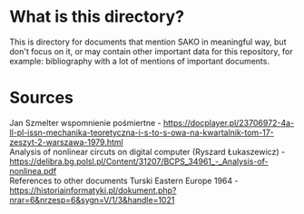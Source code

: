 # What is this directory?
This is directory for documents that mention SAKO in meaningful way, but don't focus on it, or may contain other important data for this repository, for example: bibliography with a lot of mentions of important documents.
# Sources
Jan Szmelter wspomnienie pośmiertne - https://docplayer.pl/23706972-4a-ll-pl-issn-mechanika-teoretyczna-i-s-to-s-owa-na-kwartalnik-tom-17-zeszyt-2-warszawa-1979.html<br>
Analysis of nonlinear circuts on digital computer (Ryszard Łukaszewicz) - https://delibra.bg.polsl.pl/Content/31207/BCPS_34961_-_Analysis-of-nonlinea.pdf<br>
References to other documents Turski Eastern Europe 1964 - https://historiainformatyki.pl/dokument.php?nrar=6&nrzesp=6&sygn=V/1/3&handle=1021<br>
